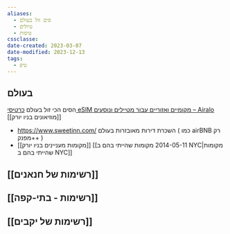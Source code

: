 ```yaml
---
aliases:
  - סים זול בעולם
  - טיולים
  - טיסות
cssclasse: 
date-created: 2023-03-07
date-modified: 2023-12-13
tags:
  - טיפ
---
```


## בעולם

הסים הכי זול בעולם
[כרטיסי eSIM מקומיים ואזוריים עבור מטיילים ונוסעים – Airalo](https://www.airalo.com/he)
[[מוזיאונים בניו יורק]]

- https://www.sweetinn.com/ השכרת דירות מאובזרות בעולם ( כמו airBNB רק מפנק++ )
- [[מקומות מעניינים בניו יורק]]
[[2014-05-11 מקומות שהייתי בהם ב NYC|מקומות שהייתי בהם ב NYC]]


## [[רשימות של חנאנים]]

## [[רשימות - בתי-קפה]]

## [[רשימות של יקבים]]
